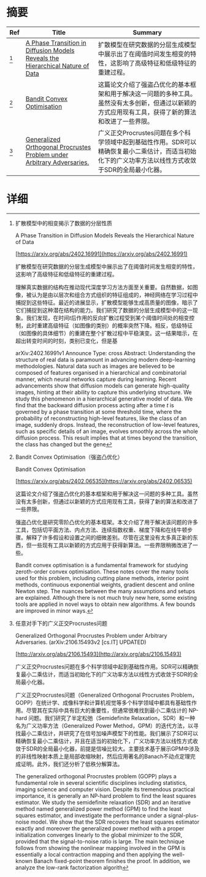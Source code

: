 # 摘要

| Ref | Title | Summary |
| --- | --- | --- |
| [^1] | [A Phase Transition in Diffusion Models Reveals the Hierarchical Nature of Data](https://arxiv.org/abs/2402.16991) | 扩散模型在研究数据的分层生成模型中展示出了在阈值时间发生相变的特性，这影响了高级特征和低级特征的重建过程。 |
| [^2] | [Bandit Convex Optimisation](https://arxiv.org/abs/2402.06535) | 这篇论文介绍了强盗凸优化的基本框架和用于解决这一问题的多种工具。虽然没有太多创新，但通过以新颖的方式应用现有工具，获得了新的算法和改进了一些界限。 |
| [^3] | [Generalized Orthogonal Procrustes Problem under Arbitrary Adversaries.](http://arxiv.org/abs/2106.15493) | 广义正交Procrustes问题在多个科学领域中起到基础性作用。SDR可以精确恢复最小二乘估计，而适当初始化下的广义功率方法以线性方式收敛于SDR的全局最小化器。 |

# 详细

[^1]: 扩散模型中的相变揭示了数据的分层性质

    A Phase Transition in Diffusion Models Reveals the Hierarchical Nature of Data

    [https://arxiv.org/abs/2402.16991](https://arxiv.org/abs/2402.16991)

    扩散模型在研究数据的分层生成模型中展示出了在阈值时间发生相变的特性，这影响了高级特征和低级特征的重建过程。

    

    理解真实数据的结构在推动现代深度学习方法方面至关重要。自然数据，如图像，被认为是由以层次和组合方式组织的特征组成的，神经网络在学习过程中捕捉到这些特征。最近的进展显示，扩散模型能够生成高质量的图像，暗示了它们捕捉到这种潜在结构的能力。我们研究了数据的分层生成模型中的这一现象。我们发现，在时间$t$后作用的反向扩散过程受到某个阈值时间处的相变控制，此时重建高级特征（如图像的类别）的概率突然下降。相反，低级特征（如图像的具体细节）的重建在整个扩散过程中平稳演变。这一结果暗示，在超出转变时间的时刻，类别已变化，但是基

    arXiv:2402.16991v1 Announce Type: cross  Abstract: Understanding the structure of real data is paramount in advancing modern deep-learning methodologies. Natural data such as images are believed to be composed of features organised in a hierarchical and combinatorial manner, which neural networks capture during learning. Recent advancements show that diffusion models can generate high-quality images, hinting at their ability to capture this underlying structure. We study this phenomenon in a hierarchical generative model of data. We find that the backward diffusion process acting after a time $t$ is governed by a phase transition at some threshold time, where the probability of reconstructing high-level features, like the class of an image, suddenly drops. Instead, the reconstruction of low-level features, such as specific details of an image, evolves smoothly across the whole diffusion process. This result implies that at times beyond the transition, the class has changed but the gene
    
[^2]: Bandit Convex Optimisation（强盗凸优化）

    Bandit Convex Optimisation

    [https://arxiv.org/abs/2402.06535](https://arxiv.org/abs/2402.06535)

    这篇论文介绍了强盗凸优化的基本框架和用于解决这一问题的多种工具。虽然没有太多创新，但通过以新颖的方式应用现有工具，获得了新的算法和改进了一些界限。

    

    强盗凸优化是研究零阶凸优化的基本框架。本文介绍了用于解决该问题的许多工具，包括切平面方法、内点方法、连续指数权重、梯度下降和在线牛顿步骤。解释了许多假设和设置之间的细微差别。尽管在这里没有太多真正新的东西，但一些现有工具以新颖的方式应用于获得新算法。一些界限稍微改进了一些。

    Bandit convex optimisation is a fundamental framework for studying zeroth-order convex optimisation. These notes cover the many tools used for this problem, including cutting plane methods, interior point methods, continuous exponential weights, gradient descent and online Newton step. The nuances between the many assumptions and setups are explained. Although there is not much truly new here, some existing tools are applied in novel ways to obtain new algorithms. A few bounds are improved in minor ways.
    
[^3]: 任意对手下的广义正交Procrustes问题

    Generalized Orthogonal Procrustes Problem under Arbitrary Adversaries. (arXiv:2106.15493v2 [cs.IT] UPDATED)

    [http://arxiv.org/abs/2106.15493](http://arxiv.org/abs/2106.15493)

    广义正交Procrustes问题在多个科学领域中起到基础性作用。SDR可以精确恢复最小二乘估计，而适当初始化下的广义功率方法以线性方式收敛于SDR的全局最小化器。

    

    广义正交Procrustes问题（Generalized Orthogonal Procrustes Problem，GOPP）在统计学、成像科学和计算机视觉等多个科学领域中都具有基础性作用。尽管其在实际中具有巨大的重要性，但通常很难找到最小二乘估计的 NP-hard 问题。我们研究了半定松弛（Semidefinite Relaxation，SDR）和一种名为广义功率方法（Generalized Power Method，GPM）的迭代方法，以寻找最小二乘估计，并研究了在信号加噪声模型下的性能。我们展示了SDR可以精确恢复最小二乘估计，并且在适当的初始化下，广义功率方法以线性方式收敛于SDR的全局最小化器，前提是信噪比较大。主要技术基于展示GPM中涉及的非线性映射本质上是局部收缩映射，然后应用著名的Banach不动点定理完成证明。此外，我们还分析了低秩分解算法。

    The generalized orthogonal Procrustes problem (GOPP) plays a fundamental role in several scientific disciplines including statistics, imaging science and computer vision. Despite its tremendous practical importance, it is generally an NP-hard problem to find the least squares estimator. We study the semidefinite relaxation (SDR) and an iterative method named generalized power method (GPM) to find the least squares estimator, and investigate the performance under a signal-plus-noise model. We show that the SDR recovers the least squares estimator exactly and moreover the generalized power method with a proper initialization converges linearly to the global minimizer to the SDR, provided that the signal-to-noise ratio is large. The main technique follows from showing the nonlinear mapping involved in the GPM is essentially a local contraction mapping and then applying the well-known Banach fixed-point theorem finishes the proof. In addition, we analyze the low-rank factorization algorith
    

